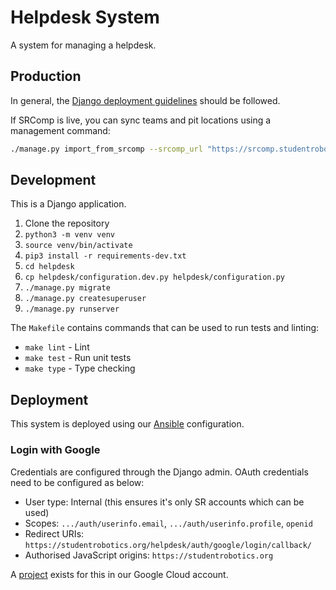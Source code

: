 # Helpdesk System

A system for managing a helpdesk.

## Production

In general, the [Django deployment guidelines](https://docs.djangoproject.com/en/4.2/howto/deployment/) should be followed.

If SRComp is live, you can sync teams and pit locations using a management command:

```bash
./manage.py import_from_srcomp --srcomp_url "https://srcomp.studentrobotics.org/comp-api"
```

## Development

This is a Django application.

1. Clone the repository
2. `python3 -m venv venv`
3. `source venv/bin/activate`
4. `pip3 install -r requirements-dev.txt`
5. `cd helpdesk`
6. `cp helpdesk/configuration.dev.py helpdesk/configuration.py`
7. `./manage.py migrate`
8. `./manage.py createsuperuser`
9. `./manage.py runserver`

The `Makefile` contains commands that can be used to run tests and linting:

- `make lint` - Lint
- `make test` - Run unit tests
- `make type` - Type checking

## Deployment

This system is deployed using our [Ansible](https://github.com/srobo/ansible/) configuration.

### Login with Google

Credentials are configured through the Django admin. OAuth credentials need to be configured as below:

- User type: Internal (this ensures it's only SR accounts which can be used)
- Scopes: `.../auth/userinfo.email`, `.../auth/userinfo.profile`, `openid`
- Redirect URIs: `https://studentrobotics.org/helpdesk/auth/google/login/callback/`
- Authorised JavaScript origins: `https://studentrobotics.org`

A [project](https://console.cloud.google.com/home/dashboard?project=helpdesk-419320) exists for this in our Google Cloud account.
